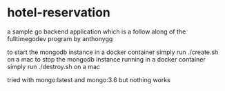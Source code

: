 # hotel-reservation
a sample go backend application which is a follow along of the fulltimegodev program by anthonygg

to start the mongodb instance in a docker container simply run ./create.sh on a mac
to stop the mongodb instance running in a docker container simply run ./destroy.sh on a mac

tried with mongo:latest and mongo:3.6 but nothing works
